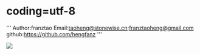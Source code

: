 # coding=utf-8

'''
Author:franztao
Email:taoheng@stonewise.cn;franztaoheng@gmail.com
github:https://github.com/hengfanz
'''







![](C:\Users\franztao\AppData\Roaming\marktext\images\2022-04-17-17-34-22-image.png)
